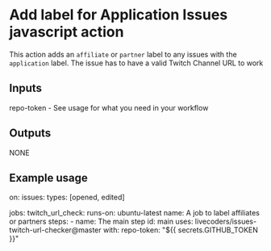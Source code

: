 # Add label for Application Issues javascript action

This action adds an `affiliate` or `partner` label to any issues with the `application` label. The issue has to have a valid Twitch Channel URL to work

## Inputs
repo-token - See usage for what you need in your workflow

## Outputs
NONE

## Example usage

on: 
  issues:
    types: [opened, edited]

jobs:
  twitch_url_check:
    runs-on: ubuntu-latest
    name: A job to label affiliates or partners
    steps:
    - name: The main step
      id: main
      uses: livecoders/issues-twitch-url-checker@master
      with:
        repo-token: "${{ secrets.GITHUB_TOKEN }}"
